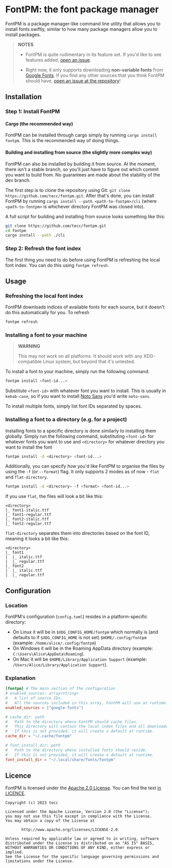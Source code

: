 # FontPM: the font package manager

FontPM is a package manager-like command line utility that allows you to install fonts swiftly, similar to how many package managers allow you to install packages.

> **NOTES**
> 
> - FontPM is quite rudimentary in its feature set. If you'd like to see features added, 
>   [open an issue](https://github.com/tecc/fontpm).
>
> - Right now, it only supports downloading **non-variable fonts** from [Google Fonts](https://fonts.google.com).
>   If you find any other sources that you think FontPM should have, [open an issue at the repository](https://github.com/tecc/fontpm)!


## Installation

### Step 1: Install FontPM

#### Cargo (the recommended way)

FontPM can be installed through cargo simply by running `cargo install fontpm`.
This is the recommended way of doing things.

#### Building and installing from source (the slightly more complex way)

FontPM can also be installed by building it from source. 
At the moment, there isn't a stable branch, so you'll just have to figure out which commit you want to build from. No guarantees are made about the stability of the dev branch.

The first step is to clone the repository using Git: `git clone https://github.com/tecc/fontpm.git`. 
After that's done, you can install FontPM by running `cargo install --path <path-to-fontpm>/cli` (where `<path-to-fontpm>` is whichever directory FontPM was closed into).

A full script for building and installing from source looks something like this: 
```bash
git clone https://github.com/tecc/fontpm.git
cd fontpm
cargo install --path ./cli 
```

### Step 2: Refresh the font index

The first thing you need to do before using FontPM is refreshing the local font index. 
You can do this using `fontpm refresh`. 


## Usage

### Refreshing the local font index

FontPM downloads indices of available fonts for each source, but it doesn't do this automatically for you. To refresh 

```bash
fontpm refresh
```

### Installing a font to your machine

> **WARNING**
> 
> This may not work on all platforms. It should work with any XDG-compatible Linux system, but beyond that it's untested.

To install a font to your machine, simply run the following command:

```bash
fontpm install <font-id...>
```

Substitute `<font-id>` with whatever font you want to install. This is usually in `kebab-case`, so if you want to install [Noto Sans](https://fonts.google.com/noto/specimen/Noto+Sans) you'd write `noto-sans`.

To install multiple fonts, simply list font IDs separated by spaces.

### Installing a font to a directory (e.g. for a project)

Installing fonts to a specific directory is done similarly to installing them globally.
Simply run the following command, substituting `<font-id>` for whatever fonts you want to use and `<directory>` for whatever directory you want to install the font

```bash
fontpm install -d <directory> <font-id...>
```

Additionally, you can specify _how_ you'd like FontPM to organise the files by using the `-f` (or `--format`) flag.
It only supports 2 modes as of now - `flat` and `flat-directory`.

```bash
fontpm install -d <directory> -f <format> <font-id...>
```

If you use `flat`, the files will look a bit like this:
```
<directory>
|_ font1-italic.ttf
|_ font1-regular.ttf
|_ font2-italic.ttf
|_ font2-regular.ttf
```

`flat-directory` separates them into directories based on the font ID, meaning it looks a bit like this:
```
<directory>
|_ font1
|  |_ italic.ttf
|  |_ regular.ttf
|_ font2
|  |_ italic.ttf
|  |_ regular.ttf 
```


## Configuration

### Location

FontPM's configuration (`config.toml`) resides in a platform-specific directory:
- On Linux it will be in `$XDG_CONFIG_HOME/fontpm` which normally is (and defaults to if `$XDG_CONFIG_HOME` is not set) `$HOME/.config/fontpm` (example: `/home/alice/.config/fontpm`)
- On Windows it will be in the Roaming AppData directory (example: `C:\Users\Alice\AppData\Roaming`).
- On Mac it will be `$HOME/Library/Application Support` (example: `/Users/Alice/Library/Application Support`).

### Explanation

```toml
[fontpm] # The main section of the configuration
# enabled_sources: array<string>
#   A list of source IDs.
#   All the sources included in this array, FontPM will use at runtime.
enabled_sources = ["google-fonts"]

# cache_dir: path
#   Path to the directory where FontPM should cache files.
#   This directory will contain the local index files and all downloaded font files.
#   If this is not provided, it will create a default at runtime.
cache_dir = "~/.cache/fontpm"

# font_install_dir: path
#   Path to the directory where installed fonts should reside.
#   If this is not provided, it will create a default at runtime.
font_install_dir = "~/.local/share/fonts/fontpm"
```

## Licence

FontPM is licensed under the [Apache 2.0 License](http://www.apache.org/licenses/LICENSE-2.0). You can find the text [in LICENCE](./LICENCE).


    Copyright (c) 2023 tecc
    
    Licensed under the Apache License, Version 2.0 (the "License");
    you may not use this file except in compliance with the License.
    You may obtain a copy of the License at
    
           http://www.apache.org/licenses/LICENSE-2.0
    
    Unless required by applicable law or agreed to in writing, software
    distributed under the License is distributed on an "AS IS" BASIS,
    WITHOUT WARRANTIES OR CONDITIONS OF ANY KIND, either express or implied.
    See the License for the specific language governing permissions and
    limitations under the License.